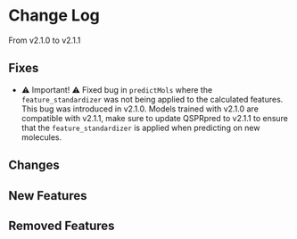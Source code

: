 # Change Log

From v2.1.0 to v2.1.1

## Fixes

- ⚠️ Important! ⚠️ Fixed bug in `predictMols` where the `feature_standardizer` was 
  not being applied to the calculated features. This bug was introduced in v2.1.0.
  Models trained with v2.1.0 are compatible with v2.1.1, make sure to update 
  QSPRpred to v2.1.1 to ensure that the `feature_standardizer` is applied when
  predicting on new molecules.

## Changes

## New Features

## Removed Features
